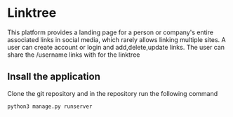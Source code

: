 # Linktree

 This platform provides a landing page for a person or company's entire associated links in social media, which rarely allows linking multiple sites.  A user can create account or login and add,delete,update links.
 The user can share the /username links with for the linktree


## Insall the application

Clone the git repository and in the repository run the following command

```
python3 manage.py runserver
```
